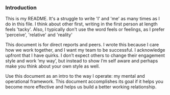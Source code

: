 ### Introduction

This is my README. It's a struggle to write 'I' and 'me' as many times as I do in this file. I think about other first, writing in the first person at length feels 'tacky'. Also, I typically don't use the word feels or feelings, as I prefer 'perceive', 'relative' and 'reality'

This document is for direct reports and peers.  I wrote this because I care how we work together, and I want my team to be successful. I acknowledge upfront that I have quirks. I don’t expect others to change their engagement style and work ‘my way’, but instead to show I’m self aware and perhaps make you think about your own style as well.  

Use this document as an intro to the way I operate: my mental and operational framework.  This document accomplishes its goal if it helps you become more effective and helps us build a better working relationship.






